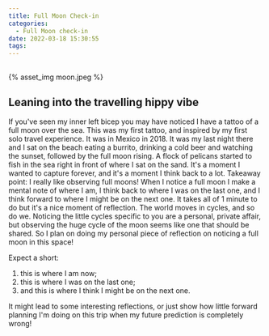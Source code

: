 ```yaml
---
title: Full Moon Check-in
categories:
  - Full Moon check-in
date: 2022-03-18 15:30:55
tags:
---
```

##
{% asset_img moon.jpeg %}
## Leaning into the travelling hippy vibe
If you've seen my inner left bicep you may have noticed I have a tattoo of a full moon over the sea. This was my first tattoo, and inspired by my first solo travel experience. It was in Mexico in 2018. It was my last night there and I sat on the beach eating a burrito, drinking a cold beer and watching the sunset, followed by the full moon rising. A flock of pelicans started to fish in the sea right in front of where I sat on the sand. It's a moment I wanted to capture forever, and it's a moment I think back to a lot. Takeaway point: I really like observing full moons! When I notice a full moon I make a mental note of where I am, I think back to where I was on the last one, and I think forward to where I might be on the next one. It takes all of 1 minute to do but it's a nice moment of reflection. The world moves in cycles, and so do we. Noticing the little cycles specific to you are a personal, private affair, but observing the huge cycle of the moon seems like one that should be shared. So I plan on doing my personal piece of reflection on noticing a full moon in this space! 

Expect a short: 
1. this is where I am now; 
2. this is where I was on the last one; 
3. and this is where I think I might be on the next one.

It might lead to some interesting reflections, or just show how little forward planning I'm doing on this trip when my future prediction is completely wrong!
